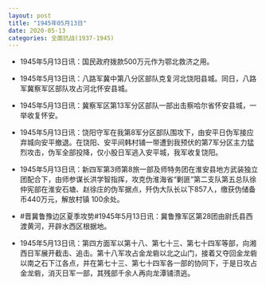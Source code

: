```yaml
---
layout: post
title: "1945年05月13日"
date: 2020-05-13
categories: 全面抗战(1937-1945)
---
```


<meta name="referrer" content="no-referrer" />

- 1945年5月13日讯：国民政府拨款500万元作为鄂北救济之用。 

- 1945年5月13日讯：八路军冀中第八分区部队克复河北饶阳县城。同日，八路军冀察军区部队攻占河北怀安县城。 

- 1945年5月13日讯：冀察军区第13军分区部队一部出击察哈尔省怀安县城，一举收复怀安。 

- 1945年5月13日讯：饶阳守军在我第8军分区部队围攻下，由安平日伪军接应弃城向安平撤退。在饶阳、安平间韩村铺一带遭到我预伏的第7军分区主力猛烈攻击，伪军全部投降，仅小股日军逃入安平城，我军收复饶阳。 

- 1945年5月13日讯：新四军第3师第8旅一部及师特务团在淮安县地方武装独立团配合下，由师参谋长洪学智指挥，攻克伪淮海省“剿匪”第二支队第五总队徐仲宪部在淮安石塘、赵徐庄的伪军据点，歼伪大队长以下857人，缴获伪储备币440万元，解放村镇 100余处。 

- #晋冀鲁豫边区夏季攻势#1945年5月13日讯：冀鲁豫军区第28团由尉氏县西渡黄河，开辟水西区根据地。 

- 1945年5月13日讯：第四方面军以第十八、第七十三、第七十四军等部，向湘西日军展开截击、追击。第十八军攻占金龙砦以北之山门，接着又夺回金龙砦以南之石下江各点，并在第七十三、第七十四军各一部的协同下，于是日攻占金龙砦，消灭日军一部，其残部千余人再向龙潭铺溃逃。 

